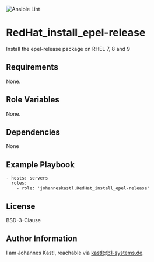 ![Ansible Lint](https://github.com/johanneskastl/ansible-role-RedHat_install_epel-release/workflows/Ansible%20Lint/badge.svg)

RedHat_install_epel-release
=========

Install the epel-release package on RHEL 7, 8 and 9

Requirements
------------

None.

Role Variables
--------------

None.

Dependencies
------------

None

Example Playbook
----------------

    - hosts: servers
      roles:
        - role: 'johanneskastl.RedHat_install_epel-release'

License
-------

BSD-3-Clause

Author Information
------------------

I am Johannes Kastl, reachable via kastl@b1-systems.de.

